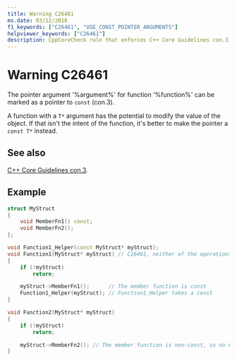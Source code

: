 ```yaml
---
title: Warning C26461
ms.date: 03/22/2018
f1_keywords: ["C26461", "USE_CONST_POINTER_ARGUMENTS"]
helpviewer_keywords: ["C26461"]
description: CppCoreCheck rule that enforces C++ Core Guidelines con.3
---
```

# Warning C26461

The pointer argument '%argument%' for function '%function%' can be marked as a pointer to `const` (con.3).

A function with a `T*` argument has the potential to modify the value of the object. If that isn't the intent of the function, it's better to make the pointer a `const T*` instead.

## See also

[C++ Core Guidelines con.3](https://github.com/isocpp/CppCoreGuidelines/blob/master/CppCoreGuidelines.md#Rconst-ref).

## Example

```cpp
struct MyStruct
{
    void MemberFn1() const;
    void MemberFn2();
};

void Function1_Helper(const MyStruct* myStruct);
void Function1(MyStruct* myStruct) // C26461, neither of the operations on myStruct would modify the pointer's value.
{
    if (!myStruct)
        return;

    myStruct->MemberFn1();      // The member function is const
    Function1_Helper(myStruct); // Function1_Helper takes a const
}

void Function2(MyStruct* myStruct)
{
    if (!myStruct)
        return;

    myStruct->MemberFn2(); // The member function is non-const, so no C26461 will be issued
}
```
